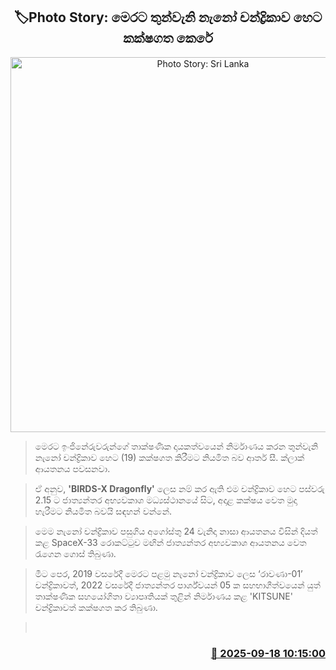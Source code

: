 <p align='center'><b><h2 align='center' title='Photo Story: Sri Lanka's third nano satellite to be launched into orbit tomorrow'>🏷Photo Story: මෙරට තුන්වැනි නැනෝ චන්ද්‍රිකාව හෙට කක්ෂගත කෙරේ</h2></b></p>
<p align='center'><img src='https://helakuru.sgp1.cdn.digitaloceanspaces.com/esana/images/lib/satellite-sl.jpg' width='600' alt='Photo Story: Sri Lanka's third nano satellite to be launched into orbit tomorrow'></p>

> මෙරට ඉංජිනේරුවරුන්ගේ තාක්ෂණික දායකත්වයෙන් නිර්මාණය කරන තුන්වැනි නැනෝ චන්ද්‍රිකාව හෙට (19) කක්ෂගත කිරීමට නියමිත බව ආතර් සී. ක්ලාක් ආයතනය පවසනවා.

> ඒ අනුව, <strong>'BIRDS-X Dragonfly'</strong> ලෙස නම් කර ඇති එම චන්ද්‍රිකාව හෙට පස්වරු 2.15 ට ජාත්‍යන්තර අභ්‍යවකාශ මධ්‍යස්ථානයේ සිට, අදාළ කක්ෂය වෙත මුදා හැරීමට නියමිත බවයි සඳහන් වන්නේ.

> මෙම නැනෝ චන්ද්‍රිකාව පසුගිය අගෝස්තු 24 වැනිදා නාසා ආයතනය විසින් දියත් කළ SpaceX-33 රොකට්ටුව මඟින් ජාත්‍යන්තර අභ්‍යවකාශ ආයතනය වෙත රැගෙන ගොස් තිබුණා.

> මීට පෙර, 2019 වසරේදී මෙරට පළමු නැනෝ චන්ද්‍රිකාව ලෙස ‘රාවණා-01’ චන්ද්‍රිකාවත්, 2022 වසරේදී ජාත්‍යන්තර පාර්ශ්වයන් 05 ක සහභාගීත්වයෙන් යුත් තාක්ෂණික සහයෝගිතා ව්‍යාපෘතියක් තුළින් නිර්මාණය කළ 'KITSUNE' චන්ද්‍රිකාවත් කක්ෂගත කර තිබුණා.

>  



<h3 align='right'><a href='https://www.helakuru.lk/esana/p/113736/'>📅 2025-09-18 10:15:00</a></h3>
